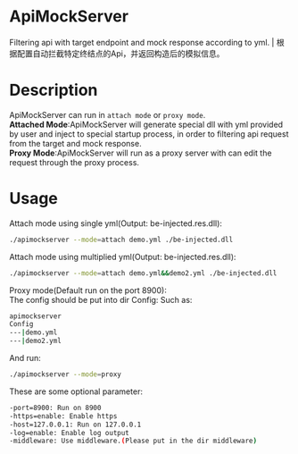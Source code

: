 # ApiMockServer
Filtering api with target endpoint and mock response according to yml. | 根据配置自动拦截特定终结点的Api，并返回构造后的模拟信息。
# Description  
ApiMockServer can run in `attach mode` or `proxy mode`.  
**Attached Mode**:ApiMockServer will generate special dll with yml provided by user and inject to special startup process, in order to filtering api request from the target and mock response.  
**Proxy Mode**:ApiMockServer will run as a proxy server with can edit the request through the proxy process.  
# Usage  
Attach mode using single yml(Output: be-injected.res.dll):  
```bash
./apimockserver --mode=attach demo.yml ./be-injected.dll
```

Attach mode using multiplied yml(Output: be-injected.res.dll):
```bash
./apimockserver --mode=attach demo.yml&&demo2.yml ./be-injected.dll
```

Proxy mode(Default run on the port 8900):  
The config should be put into dir Config:
Such as:
```bash
apimockserver
Config
---|demo.yml
---|demo2.yml
```
And run:
```bash
./apimockserver --mode=proxy
```
These are some optional parameter:
```bash
-port=8900: Run on 8900
-https=enable: Enable https
-host=127.0.0.1: Run on 127.0.0.1
-log=enable: Enable log output
-middleware: Use middleware.(Please put in the dir middleware)
```
